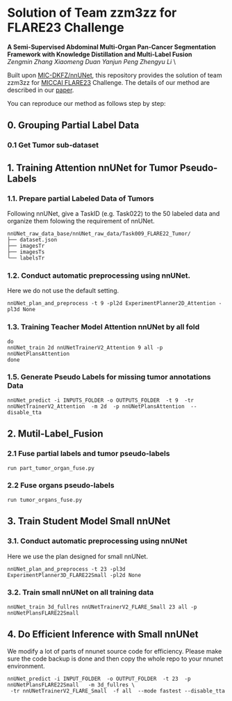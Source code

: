 # Solution of Team zzm3zz for FLARE23 Challenge
**A Semi-Supervised Abdominal Multi-Organ Pan-Cancer Segmentation Framework with Knowledge Distillation and Multi-Label Fusion** \
*Zengmin Zhang Xiaomeng Duan Yanjun Peng Zhengyu Li* \

Built upon [MIC-DKFZ/nnUNet](https://github.com/MIC-DKFZ/nnUNet), this repository provides the solution of team zzm3zz for [MICCAI FLARE23](https://codalab.lisn.upsaclay.fr/competitions/12239#learn_the_details-overview) Challenge. The details of our method are described in our [paper](https://openreview.net/forum?id=PLFBzKnjOt). 

You can reproduce our method as follows step by step:

## 0. Grouping Partial Label Data
### 0.1 Get Tumor sub-dataset

## 1. Training Attention nnUNet for Tumor Pseudo-Labels
### 1.1. Prepare partial Labeled Data of Tumors
Following nnUNet, give a TaskID (e.g. Task022) to the 50 labeled data and organize them folowing the requirement of nnUNet.

    nnUNet_raw_data_base/nnUNet_raw_data/Task009_FLARE22_Tumor/
    ├── dataset.json
    ├── imagesTr
    ├── imagesTs
    └── labelsTr
### 1.2. Conduct automatic preprocessing using nnUNet.
Here we do not use the default setting.
```
nnUNet_plan_and_preprocess -t 9 -pl2d ExperimentPlanner2D_Attention -pl3d None
```
### 1.3. Training Teacher Model Attention nnUNet by all fold 
```
do
nnUNet_train 2d nnUNetTrainerV2_Attention 9 all -p nnUNetPlansAttention
done
```
### 1.5. Generate Pseudo Labels for missing tumor annotations Data
```
nnUNet_predict -i INPUTS_FOLDER -o OUTPUTS_FOLDER  -t 9  -tr nnUNetTrainerV2_Attention  -m 2d  -p nnUNetPlansAttention  --disable_tta 
```

## 2. Mutil-Label_Fusion
### 2.1 Fuse partial labels and tumor pseudo-labels
```
run part_tumor_organ_fuse.py
```
### 2.2 Fuse organs pseudo-labels
```
run tumor_organs_fuse.py
```

## 3. Train Student Model Small nnUNet 
### 3.1. Conduct automatic preprocessing using nnUNet
Here we use the plan designed for small nnUNet.
```
nnUNet_plan_and_preprocess -t 23 -pl3d ExperimentPlanner3D_FLARE22Small -pl2d None
```
### 3.2. Train small nnUNet on all training data
```
nnUNet_train 3d_fullres nnUNetTrainerV2_FLARE_Small 23 all -p nnUNetPlansFLARE22Small
```

## 4. Do Efficient Inference with Small nnUNet
We modify a lot of parts of nnunet source code for efficiency. Please make sure the code backup is done and then copy the whole repo to your nnunet environment.
```
nnUNet_predict -i INPUT_FOLDER  -o OUTPUT_FOLDER  -t 23  -p nnUNetPlansFLARE22Small   -m 3d_fullres \
 -tr nnUNetTrainerV2_FLARE_Small  -f all  --mode fastest --disable_tta
```


